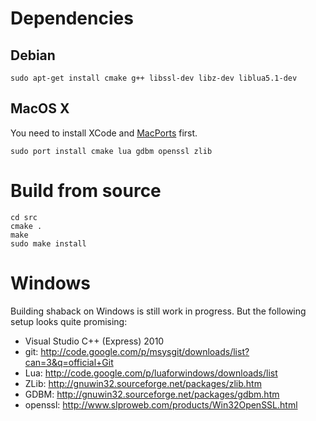 Dependencies
=============================

Debian
------------------------------

	sudo apt-get install cmake g++ libssl-dev libz-dev liblua5.1-dev


MacOS X
------------------------------
You need to install XCode and [MacPorts](http://www.macports.org/) first.

	sudo port install cmake lua gdbm openssl zlib


Build from source
==============================

	cd src
	cmake .
	make
	sudo make install

Windows
==============================
Building shaback on Windows is still work in progress. But the following setup looks quite promising:

- Visual Studio C++ (Express) 2010
- git: http://code.google.com/p/msysgit/downloads/list?can=3&q=official+Git
- Lua: http://code.google.com/p/luaforwindows/downloads/list
- ZLib: http://gnuwin32.sourceforge.net/packages/zlib.htm
- GDBM: http://gnuwin32.sourceforge.net/packages/gdbm.htm
- openssl: http://www.slproweb.com/products/Win32OpenSSL.html
